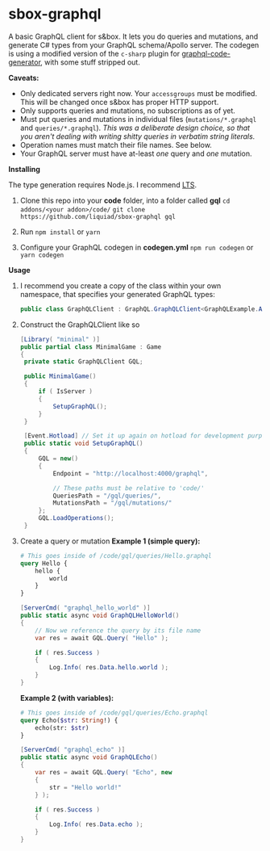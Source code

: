 # sbox-graphql

A basic GraphQL client for s&box.
It lets you do queries and mutations, and generate C# types from your GraphQL schema/Apollo server.
The codegen is using a modified version of the `c-sharp` plugin for [graphql-code-generator](https://github.com/dotansimha/graphql-code-generator/), with some stuff stripped out.

**Caveats:**

- Only dedicated servers right now. Your `accessgroups` must be modified. This will be changed once s&box has proper HTTP support.
- Only supports queries and mutations, no subscriptions as of yet.
- Must put queries and mutations in individual files (`mutations/*.graphql` and `queries/*.graphql`).
  _This was a deliberate design choice, so that you aren't dealing with writing shitty queries in verbatim string literals._
- Operation names must match their file names. See below.
- Your GraphQL server must have at-least _one_ query and _one_ mutation.

**Installing**

The type generation requires Node.js. I recommend [LTS](https://nodejs.org/en/).

1. Clone this repo into your **code** folder, into a folder called **gql**
   `cd addons/<your addon>/code/`
   `git clone https://github.com/liquiad/sbox-graphql gql`

2. Run `npm install` or `yarn`

3. Configure your GraphQL codegen in **codegen.yml**
   `npm run codegen` or `yarn codegen`

**Usage**

1. I recommend you create a copy of the class within your own namespace, that specifies your generated GraphQL types:

   ```cs
   public class GraphQLClient : GraphQL.GraphQLClient<GraphQLExample.APITypes.Query, GraphQLExample.APITypes.Mutation> { }
   ```

2. Construct the GraphQLClient like so

   ```cs
   [Library( "minimal" )]
   public partial class MinimalGame : Game
   {
   	private static GraphQLClient GQL;

   	public MinimalGame()
   	{
   		if ( IsServer )
   		{
   			SetupGraphQL();
   		}
   	}

   	[Event.Hotload] // Set it up again on hotload for development purposes
   	public static void SetupGraphQL()
   	{
   		GQL = new()
   		{
   			Endpoint = "http://localhost:4000/graphql",

   			// These paths must be relative to 'code/'
   			QueriesPath = "/gql/queries/",
   			MutationsPath = "/gql/mutations/"
   		};
   		GQL.LoadOperations();
   	}
   ```

3. Create a query or mutation
    **Example 1 (simple query):**
    ```graphql
    # This goes inside of /code/gql/queries/Hello.graphql
    query Hello {
        hello {
            world
        }
    }
    ```

    ```cs
    [ServerCmd( "graphql_hello_world" )]
	public static async void GraphQLHelloWorld()
	{
		// Now we reference the query by its file name
		var res = await GQL.Query( "Hello" );

		if ( res.Success )
		{
			Log.Info( res.Data.hello.world );
		}
	}
    ```

    **Example 2 (with variables):**
    ```graphql
    # This goes inside of /code/gql/queries/Echo.graphql
    query Echo($str: String!) {
        echo(str: $str)
    }
    ```

    ```cs
    [ServerCmd( "graphql_echo" )]
	public static async void GraphQLEcho()
	{
		var res = await GQL.Query( "Echo", new
		{
		    str = "Hello world!"
		} );

		if ( res.Success )
		{
			Log.Info( res.Data.echo );
		}
	}
    ```